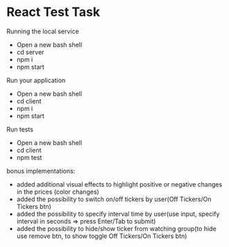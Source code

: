 # React Test Task

Running the local service

- Open a new bash shell
- cd server
- npm i
- npm start

Run your application

- Open a new bash shell
- cd client
- npm i
- npm start

Run tests

- Open a new bash shell
- cd client
- npm test

bonus implementations:

- added additional visual effects to highlight positive or negative changes in the prices (color changes)
- added the possibility to switch on/off tickers by user(Off Tickers/On Tickers btn)
- added the possibility to specify interval time by user(use input, specify interval in seconds => press Enter/Tab to submit)
- added the possibility to hide/show ticker from watching group(to hide use remove btn, to show toggle Off Tickers/On Tickers btn)
